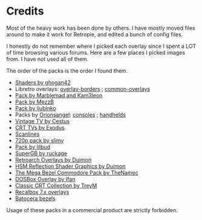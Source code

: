 # Credits

Most of the heavy work has been done by others. I have mostly moved files around to make it work for Retropie, and edited a bunch of config files.

I honestly do not remember where I picked each overlay since I spent a LOT of time browsing various forums. Here are a few places I picked images from. I have not used all of them.

The order of the packs is the order I found them.

- [Shaders by ghogan42](https://retropie.org.uk/forum/topic/13356/)
- Libretro overlays: [overlay-borders](https://github.com/libretro/overlay-borders) ; [common-overlays](https://github.com/libretro/common-overlays)
- [Pack by Marblemad and Kam3leon](https://www.screenscraper.fr/forumsujet.php?frub=43&fsuj=182)
- [Pack by MezzB](https://sites.google.com/view/mezzb-overlay/home)
- [Pack by ljubinko](https://forums.libretro.com/t/overlays-for-1680x1050-for-console-systems/6724)
- Packs by [Orionsangel](https://www.youtube.com/orionsangel): [consoles](https://forums.libretro.com/t/console-themed-overlays/10472) ; [handhelds](https://forums.libretro.com/t/handheld-overlays/10477)
- [Vintage TV by Cestus](https://forums.libretro.com/t/some-vintage-crt-overlays/12800)
- [CRT TVs by Exodus](https://forums.libretro.com/t/exodus-crt-tvs-overlays-collection-with-day-and-night-support/9192)
- [Scanlines](https://forums.libretro.com/t/scanline-overlay-w-rgb-effect-or-aperture-grill-effect/2425)
- [720p pack by slimy](https://retropie.org.uk/forum/topic/15356/)
- [Pack by lilbud](https://retropie.org.uk/forum/topic/13392/)
- [SuperGB by ruckage](https://retropie.org.uk/forum/topic/8664/)
- [Retroarch Overlays by Duimon](https://github.com/Duimon/Retroarch-Overlays)
- [HSM Reflection Shader Graphics by Duimon](https://github.com/Duimon/HSM-Reflection-Shader-Graphics)
- [The Mega Bezel Commodore Pack by TheNamec](https://forums.libretro.com/t/thenamec-mega-bezel-commodore-pack-announcement/31523)
- [DOSBox Overlay by Ifan](https://forums.libretro.com/t/dosbox-overlay-4k/19236)
- [Classic CRT Collection by TreyM](https://github.com/TreyM/classic-crt-collection)
- [Recalbox 7.x overlays](https://forum.recalbox.com/topic/22321/recalbox-7-x-overlays-complets)
- [Batocera bezels](https://github.com/batocera-linux/batocera-bezel)

Usage of these packs in a commercial product are strictly forbidden.
